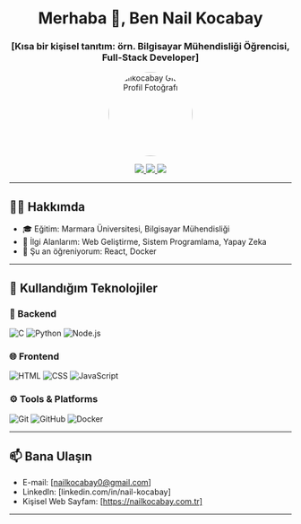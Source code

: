 <!-- Profil Başlığı -->
<h1 align="center">Merhaba 👋, Ben Nail Kocabay</h1>
<h3 align="center">[Kısa bir kişisel tanıtım: örn. Bilgisayar Mühendisliği Öğrencisi, Full-Stack Developer]</h3>

<!-- Profil Fotoğrafı ve Sosyal Medya -->
<p align="center">
  <img src="https://github.com/nailkocabay.png" width="150" alt="nailkocabay GitHub Profil Fotoğrafı" style="border-radius: 50%;" />
</p>

<p align="center">
  <a href="https://www.linkedin.com/in/nail-kocabay/" target="_blank">
    <img src="https://img.shields.io/badge/LinkedIn-0077B5?style=for-the-badge&logo=linkedin&logoColor=white" />
  </a>
  <a href="mailto:nailkocabay0@gmail.com">
    <img src="https://img.shields.io/badge/Gmail-D14836?style=for-the-badge&logo=gmail&logoColor=white" />
  </a>
  <a href="https://nailkocabay.com.tr">
    <img src="https://img.shields.io/badge/Website-000000?style=for-the-badge&logo=About.me&logoColor=white" />
  </a>
</p>

---

## 👨‍💻 Hakkımda

- 🎓 Eğitim: Marmara Üniversitesi, Bilgisayar Mühendisliği
- 💼 İlgi Alanlarım: Web Geliştirme, Sistem Programlama, Yapay Zeka  
- 🌱 Şu an öğreniyorum: React, Docker  


---

## 🚀 Kullandığım Teknolojiler

### 🧠 Backend
![C](https://img.shields.io/badge/C-00599C?style=for-the-badge&logo=c&logoColor=white)
![Python](https://img.shields.io/badge/Python-FFD43B?style=for-the-badge&logo=python&logoColor=blue)
![Node.js](https://img.shields.io/badge/Node.js-339933?style=for-the-badge&logo=nodedotjs&logoColor=white)

### 🌐 Frontend
![HTML](https://img.shields.io/badge/HTML5-e34c26?style=for-the-badge&logo=html5&logoColor=white)
![CSS](https://img.shields.io/badge/CSS3-264de4?style=for-the-badge&logo=css3&logoColor=white)
![JavaScript](https://img.shields.io/badge/JavaScript-F0DB4F?style=for-the-badge&logo=javascript&logoColor=black)

### ⚙️ Tools & Platforms
![Git](https://img.shields.io/badge/Git-F05032?style=for-the-badge&logo=git&logoColor=white)
![GitHub](https://img.shields.io/badge/GitHub-181717?style=for-the-badge&logo=github&logoColor=white)
![Docker](https://img.shields.io/badge/Docker-2496ED?style=for-the-badge&logo=docker&logoColor=white)

---

## 📫 Bana Ulaşın

- E-mail: [nailkocabay0@gmail.com]  
- LinkedIn: [linkedin.com/in/nail-kocabay]  
- Kişisel Web Sayfam: [https://nailkocabay.com.tr]

---
